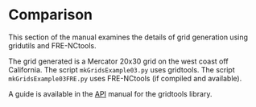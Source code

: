 # Comparison

This section of the manual examines the details of grid
generation using gridutils and FRE-NCtools.

The grid generated is a Mercator 20x30 grid on the
west coast off California.  The script `mkGridsExample03.py`
uses gridtools.  The script `mkGridsExample03FRE.py` uses
FRE-NCtools (if compiled and available).

A guide is available in the
[API](https://mom6gridtools.readthedocs.io/en/latest/guides/index.html)
manual for the gridtools library.
